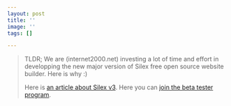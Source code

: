 ```yaml
---
layout: post
title: ''
image: ''
tags: []

---
```

> TLDR; We are (internet2000.net) investing a lot of time and effort in developping the new major version of Silex free open source website builder. Here is why :)
>
> Here is [an article about Silex v3](https://www.silexlabs.org/silex-v3-kickoff/ "About Silex v3"). Here you can [join the beta tester program](https://mail-list.silexlabs.org/subscription/cemnfkaVrK?locale=en-US&source=youtube "Join Silex").
